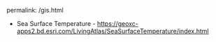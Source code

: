 permalink: /gis.html

* Sea Surface Temperature - https://geoxc-apps2.bd.esri.com/LivingAtlas/SeaSurfaceTemperature/index.html
